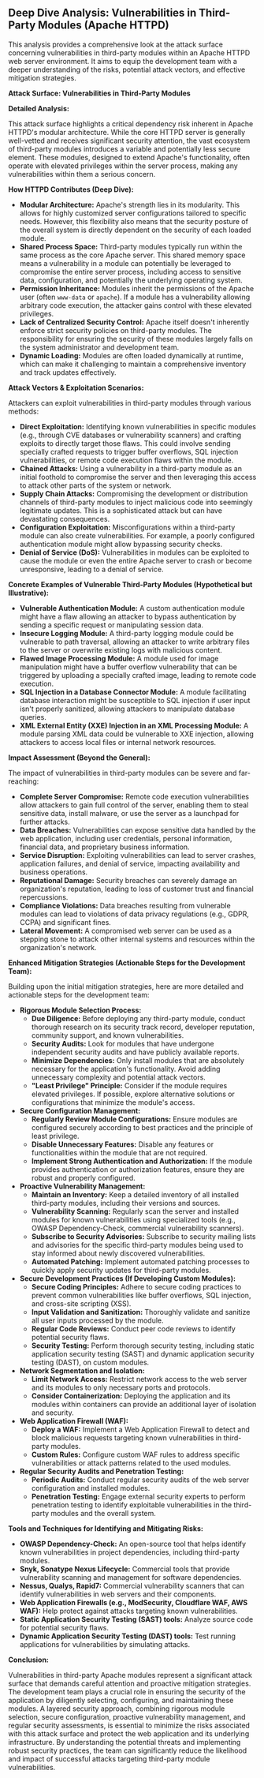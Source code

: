 ## Deep Dive Analysis: Vulnerabilities in Third-Party Modules (Apache HTTPD)

This analysis provides a comprehensive look at the attack surface concerning vulnerabilities in third-party modules within an Apache HTTPD web server environment. It aims to equip the development team with a deeper understanding of the risks, potential attack vectors, and effective mitigation strategies.

**Attack Surface: Vulnerabilities in Third-Party Modules**

**Detailed Analysis:**

This attack surface highlights a critical dependency risk inherent in Apache HTTPD's modular architecture. While the core HTTPD server is generally well-vetted and receives significant security attention, the vast ecosystem of third-party modules introduces a variable and potentially less secure element. These modules, designed to extend Apache's functionality, often operate with elevated privileges within the server process, making any vulnerabilities within them a serious concern.

**How HTTPD Contributes (Deep Dive):**

* **Modular Architecture:** Apache's strength lies in its modularity. This allows for highly customized server configurations tailored to specific needs. However, this flexibility also means that the security posture of the overall system is directly dependent on the security of each loaded module.
* **Shared Process Space:** Third-party modules typically run within the same process as the core Apache server. This shared memory space means a vulnerability in a module can potentially be leveraged to compromise the entire server process, including access to sensitive data, configuration, and potentially the underlying operating system.
* **Permission Inheritance:** Modules inherit the permissions of the Apache user (often `www-data` or `apache`). If a module has a vulnerability allowing arbitrary code execution, the attacker gains control with these elevated privileges.
* **Lack of Centralized Security Control:** Apache itself doesn't inherently enforce strict security policies on third-party modules. The responsibility for ensuring the security of these modules largely falls on the system administrator and development team.
* **Dynamic Loading:** Modules are often loaded dynamically at runtime, which can make it challenging to maintain a comprehensive inventory and track updates effectively.

**Attack Vectors & Exploitation Scenarios:**

Attackers can exploit vulnerabilities in third-party modules through various methods:

* **Direct Exploitation:** Identifying known vulnerabilities in specific modules (e.g., through CVE databases or vulnerability scanners) and crafting exploits to directly target those flaws. This could involve sending specially crafted requests to trigger buffer overflows, SQL injection vulnerabilities, or remote code execution flaws within the module.
* **Chained Attacks:** Using a vulnerability in a third-party module as an initial foothold to compromise the server and then leveraging this access to attack other parts of the system or network.
* **Supply Chain Attacks:** Compromising the development or distribution channels of third-party modules to inject malicious code into seemingly legitimate updates. This is a sophisticated attack but can have devastating consequences.
* **Configuration Exploitation:** Misconfigurations within a third-party module can also create vulnerabilities. For example, a poorly configured authentication module might allow bypassing security checks.
* **Denial of Service (DoS):** Vulnerabilities in modules can be exploited to cause the module or even the entire Apache server to crash or become unresponsive, leading to a denial of service.

**Concrete Examples of Vulnerable Third-Party Modules (Hypothetical but Illustrative):**

* **Vulnerable Authentication Module:**  A custom authentication module might have a flaw allowing an attacker to bypass authentication by sending a specific request or manipulating session data.
* **Insecure Logging Module:** A third-party logging module could be vulnerable to path traversal, allowing an attacker to write arbitrary files to the server or overwrite existing logs with malicious content.
* **Flawed Image Processing Module:** A module used for image manipulation might have a buffer overflow vulnerability that can be triggered by uploading a specially crafted image, leading to remote code execution.
* **SQL Injection in a Database Connector Module:** A module facilitating database interaction might be susceptible to SQL injection if user input isn't properly sanitized, allowing attackers to manipulate database queries.
* **XML External Entity (XXE) Injection in an XML Processing Module:** A module parsing XML data could be vulnerable to XXE injection, allowing attackers to access local files or internal network resources.

**Impact Assessment (Beyond the General):**

The impact of vulnerabilities in third-party modules can be severe and far-reaching:

* **Complete Server Compromise:** Remote code execution vulnerabilities allow attackers to gain full control of the server, enabling them to steal sensitive data, install malware, or use the server as a launchpad for further attacks.
* **Data Breaches:** Vulnerabilities can expose sensitive data handled by the web application, including user credentials, personal information, financial data, and proprietary business information.
* **Service Disruption:** Exploiting vulnerabilities can lead to server crashes, application failures, and denial of service, impacting availability and business operations.
* **Reputational Damage:** Security breaches can severely damage an organization's reputation, leading to loss of customer trust and financial repercussions.
* **Compliance Violations:** Data breaches resulting from vulnerable modules can lead to violations of data privacy regulations (e.g., GDPR, CCPA) and significant fines.
* **Lateral Movement:** A compromised web server can be used as a stepping stone to attack other internal systems and resources within the organization's network.

**Enhanced Mitigation Strategies (Actionable Steps for the Development Team):**

Building upon the initial mitigation strategies, here are more detailed and actionable steps for the development team:

* **Rigorous Module Selection Process:**
    * **Due Diligence:** Before deploying any third-party module, conduct thorough research on its security track record, developer reputation, community support, and known vulnerabilities.
    * **Security Audits:** Look for modules that have undergone independent security audits and have publicly available reports.
    * **Minimize Dependencies:** Only install modules that are absolutely necessary for the application's functionality. Avoid adding unnecessary complexity and potential attack vectors.
    * **"Least Privilege" Principle:**  Consider if the module requires elevated privileges. If possible, explore alternative solutions or configurations that minimize the module's access.
* **Secure Configuration Management:**
    * **Regularly Review Module Configurations:** Ensure modules are configured securely according to best practices and the principle of least privilege.
    * **Disable Unnecessary Features:** Disable any features or functionalities within the module that are not required.
    * **Implement Strong Authentication and Authorization:** If the module provides authentication or authorization features, ensure they are robust and properly configured.
* **Proactive Vulnerability Management:**
    * **Maintain an Inventory:** Keep a detailed inventory of all installed third-party modules, including their versions and sources.
    * **Vulnerability Scanning:** Regularly scan the server and installed modules for known vulnerabilities using specialized tools (e.g., OWASP Dependency-Check, commercial vulnerability scanners).
    * **Subscribe to Security Advisories:** Subscribe to security mailing lists and advisories for the specific third-party modules being used to stay informed about newly discovered vulnerabilities.
    * **Automated Patching:** Implement automated patching processes to quickly apply security updates for third-party modules.
* **Secure Development Practices (If Developing Custom Modules):**
    * **Secure Coding Principles:** Adhere to secure coding practices to prevent common vulnerabilities like buffer overflows, SQL injection, and cross-site scripting (XSS).
    * **Input Validation and Sanitization:** Thoroughly validate and sanitize all user inputs processed by the module.
    * **Regular Code Reviews:** Conduct peer code reviews to identify potential security flaws.
    * **Security Testing:** Perform thorough security testing, including static application security testing (SAST) and dynamic application security testing (DAST), on custom modules.
* **Network Segmentation and Isolation:**
    * **Limit Network Access:** Restrict network access to the web server and its modules to only necessary ports and protocols.
    * **Consider Containerization:** Deploying the application and its modules within containers can provide an additional layer of isolation and security.
* **Web Application Firewall (WAF):**
    * **Deploy a WAF:** Implement a Web Application Firewall to detect and block malicious requests targeting known vulnerabilities in third-party modules.
    * **Custom Rules:** Configure custom WAF rules to address specific vulnerabilities or attack patterns related to the used modules.
* **Regular Security Audits and Penetration Testing:**
    * **Periodic Audits:** Conduct regular security audits of the web server configuration and installed modules.
    * **Penetration Testing:** Engage external security experts to perform penetration testing to identify exploitable vulnerabilities in the third-party modules and the overall system.

**Tools and Techniques for Identifying and Mitigating Risks:**

* **OWASP Dependency-Check:** An open-source tool that helps identify known vulnerabilities in project dependencies, including third-party modules.
* **Snyk, Sonatype Nexus Lifecycle:** Commercial tools that provide vulnerability scanning and management for software dependencies.
* **Nessus, Qualys, Rapid7:** Commercial vulnerability scanners that can identify vulnerabilities in web servers and their components.
* **Web Application Firewalls (e.g., ModSecurity, Cloudflare WAF, AWS WAF):**  Help protect against attacks targeting known vulnerabilities.
* **Static Application Security Testing (SAST) tools:** Analyze source code for potential security flaws.
* **Dynamic Application Security Testing (DAST) tools:** Test running applications for vulnerabilities by simulating attacks.

**Conclusion:**

Vulnerabilities in third-party Apache modules represent a significant attack surface that demands careful attention and proactive mitigation strategies. The development team plays a crucial role in ensuring the security of the application by diligently selecting, configuring, and maintaining these modules. A layered security approach, combining rigorous module selection, secure configuration, proactive vulnerability management, and regular security assessments, is essential to minimize the risks associated with this attack surface and protect the web application and its underlying infrastructure. By understanding the potential threats and implementing robust security practices, the team can significantly reduce the likelihood and impact of successful attacks targeting third-party module vulnerabilities.
